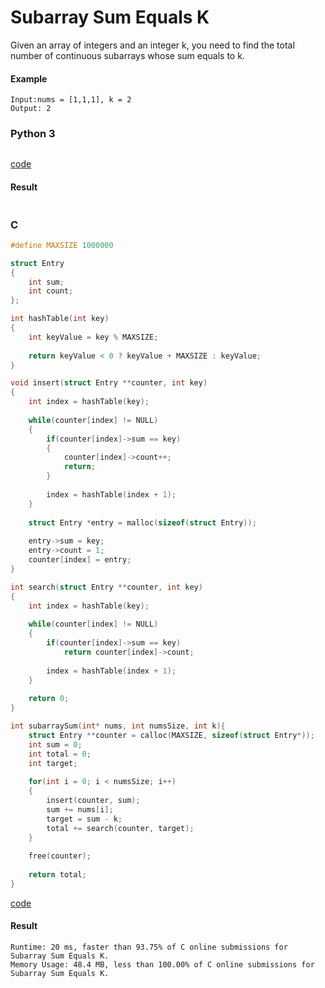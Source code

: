 # Subarray Sum Equals K
Given an array of integers and an integer k, you need to find the total number of continuous subarrays whose sum equals to k.

#### Example
```
Input:nums = [1,1,1], k = 2
Output: 2
```

### Python 3
```python

```
[code](Python%203/560.py)

#### Result
```

```

### C
```C
#define MAXSIZE 1000000

struct Entry
{
    int sum;
    int count;
};

int hashTable(int key)
{
    int keyValue = key % MAXSIZE;
    
    return keyValue < 0 ? keyValue + MAXSIZE : keyValue; 
}

void insert(struct Entry **counter, int key)
{
    int index = hashTable(key);
    
    while(counter[index] != NULL)
    {
        if(counter[index]->sum == key)
        {
            counter[index]->count++;
            return;
        }
        
        index = hashTable(index + 1);
    }
    
    struct Entry *entry = malloc(sizeof(struct Entry));
    
    entry->sum = key;
    entry->count = 1;
    counter[index] = entry;
}

int search(struct Entry **counter, int key)
{
    int index = hashTable(key);
    
    while(counter[index] != NULL)
    {
        if(counter[index]->sum == key)
            return counter[index]->count;
        
        index = hashTable(index + 1);
    }
    
    return 0;
}

int subarraySum(int* nums, int numsSize, int k){
    struct Entry **counter = calloc(MAXSIZE, sizeof(struct Entry*));
    int sum = 0;
    int total = 0;
    int target;
    
    for(int i = 0; i < numsSize; i++)
    {
        insert(counter, sum);
        sum += nums[i];
        target = sum - k;
        total += search(counter, target);
    }
    
    free(counter);
    
    return total;
}
```
[code](C/560.c)

#### Result
```
Runtime: 20 ms, faster than 93.75% of C online submissions for Subarray Sum Equals K.
Memory Usage: 48.4 MB, less than 100.00% of C online submissions for Subarray Sum Equals K.
```
